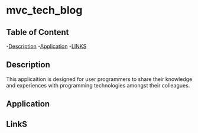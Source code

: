 # mvc_tech_blog
## Table of Content
-[Description](#Description)
-[Application](#Application)
-[LINKS](#Links)

## Description
This applicaition is designed for user programmers to share their knowledge and experiences with programming technologies amongst their colleagues. 

## Application

## LinkS